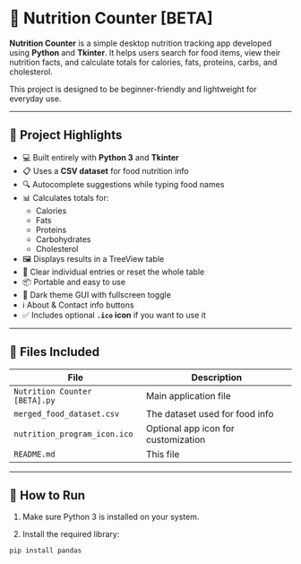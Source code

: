 # 🥗 Nutrition Counter [BETA]

**Nutrition Counter** is a simple desktop nutrition tracking app developed using **Python** and **Tkinter**. It helps users search for food items, view their nutrition facts, and calculate totals for calories, fats, proteins, carbs, and cholesterol.

This project is designed to be beginner-friendly and lightweight for everyday use.

---

## 🧠 Project Highlights

- 💻 Built entirely with **Python 3** and **Tkinter**
- 📋 Uses a **CSV dataset** for food nutrition info
- 🔍 Autocomplete suggestions while typing food names
- 📊 Calculates totals for:
  - Calories
  - Fats
  - Proteins
  - Carbohydrates
  - Cholesterol
- 🖼️ Displays results in a TreeView table
- 🧼 Clear individual entries or reset the whole table
- 📦 Portable and easy to use
- 🎨 Dark theme GUI with fullscreen toggle
- ℹ️ About & Contact info buttons
- ✅ Includes optional **`.ico` icon** if you want to use it

---

## 📂 Files Included

| File                              | Description                           |
|-----------------------------------|---------------------------------------|
| `Nutrition Counter [BETA].py`     | Main application file                 |
| `merged_food_dataset.csv`         | The dataset used for food info        |
| `nutrition_program_icon.ico`     | Optional app icon for customization   |
| `README.md`                       | This file                             |

---

## 🚀 How to Run

1. Make sure Python 3 is installed on your system.

2. Install the required library:

```bash
pip install pandas
